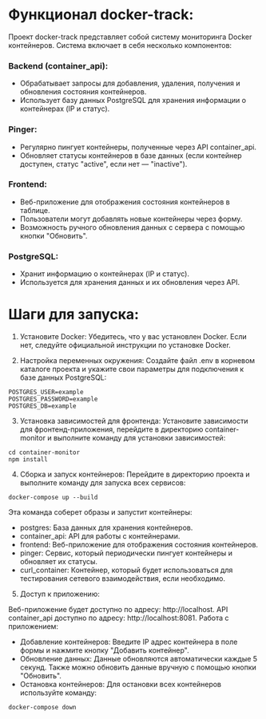 # Функционал docker-track:
Проект docker-track представляет собой систему мониторинга Docker контейнеров. Система включает в себя несколько компонентов:

### Backend (container_api):

  * Обрабатывает запросы для добавления, удаления, получения и обновления состояния контейнеров.
  * Использует базу данных PostgreSQL для хранения информации о контейнерах (IP и статус).
### Pinger:
  
  * Регулярно пингует контейнеры, полученные через API container_api.
  * Обновляет статусы контейнеров в базе данных (если контейнер доступен, статус "active", если нет — "inactive").
### Frontend:
  
  * Веб-приложение для отображения состояния контейнеров в таблице.
  * Пользователи могут добавлять новые контейнеры через форму.
  * Возможность ручного обновления данных с сервера с помощью кнопки "Обновить".
### PostgreSQL:
  
  * Хранит информацию о контейнерах (IP и статус).
  * Используется для хранения данных и их обновления через API.
# Шаги для запуска:
1. Установите Docker: Убедитесь, что у вас установлен Docker. Если нет, следуйте официальной инструкции по установке Docker.

2. Настройка переменных окружения: Создайте файл .env в корневом каталоге проекта и укажите свои параметры для подключения к базе данных PostgreSQL:

```env
POSTGRES_USER=example
POSTGRES_PASSWORD=example
POSTGRES_DB=example
```

3. Установка зависимостей для фронтенда: Установите зависимости для фронтенд-приложения, перейдите в директорию container-monitor и выполните команду для установки зависимостей:

```
cd container-monitor
npm install
```
4. Сборка и запуск контейнеров: Перейдите в директорию проекта и выполните команду для запуска всех сервисов:

```
docker-compose up --build
```
Эта команда соберет образы и запустит контейнеры:

* postgres: База данных для хранения контейнеров.
* container_api: API для работы с контейнерами.
* frontend: Веб-приложение для отображения состояния контейнеров.
* pinger: Сервис, который периодически пингует контейнеры и обновляет их статусы.
* curl_container: Контейнер, который будет использоваться для тестирования сетевого взаимодействия, если необходимо.
5. Доступ к приложению:

Веб-приложение будет доступно по адресу: http://localhost.
API container_api доступно по адресу: http://localhost:8081.
Работа с приложением:

* Добавление контейнеров: Введите IP адрес контейнера в поле формы и нажмите кнопку "Добавить контейнер".
* Обновление данных: Данные обновляются автоматически каждые 5 секунд. Также можно обновить данные вручную с помощью кнопки "Обновить".
* Остановка контейнеров: Для остановки всех контейнеров используйте команду:

```
docker-compose down
```
